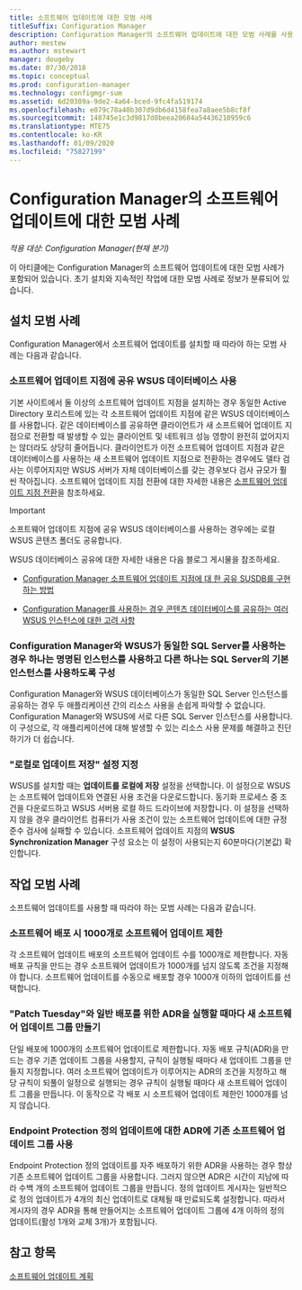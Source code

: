 ```yaml
---
title: 소프트웨어 업데이트에 대한 모범 사례
titleSuffix: Configuration Manager
description: Configuration Manager의 소프트웨어 업데이트에 대한 모범 사례를 사용합니다.
author: mestew
ms.author: mstewart
manager: dougeby
ms.date: 07/30/2018
ms.topic: conceptual
ms.prod: configuration-manager
ms.technology: configmgr-sum
ms.assetid: 6d20389a-9de2-4a64-bced-9fc4fa519174
ms.openlocfilehash: e079c78a40b307d9db6d4158fea7a8aee5b8cf8f
ms.sourcegitcommit: 148745e1c3d9817d8beea20684a54436210959c6
ms.translationtype: MTE75
ms.contentlocale: ko-KR
ms.lasthandoff: 01/09/2020
ms.locfileid: "75827199"
---
```

# <a name="best-practices-for-software-updates-in-configuration-manager"></a>Configuration Manager의 소프트웨어 업데이트에 대한 모범 사례

*적용 대상: Configuration Manager(현재 분기)*

이 아티클에는 Configuration Manager의 소프트웨어 업데이트에 대한 모범 사례가 포함되어 있습니다. 초기 설치와 지속적인 작업에 대한 모범 사례로 정보가 분류되어 있습니다.  



## <a name="bkmk_install"></a> 설치 모범 사례  

Configuration Manager에서 소프트웨어 업데이트를 설치할 때 따라야 하는 모범 사례는 다음과 같습니다.  


### <a name="bkmk_shared-susdb"></a> 소프트웨어 업데이트 지점에 공유 WSUS 데이터베이스 사용  

기본 사이트에서 둘 이상의 소프트웨어 업데이트 지점을 설치하는 경우 동일한 Active Directory 포리스트에 있는 각 소프트웨어 업데이트 지점에 같은 WSUS 데이터베이스를 사용합니다. 같은 데이터베이스를 공유하면 클라이언트가 새 소프트웨어 업데이트 지점으로 전환할 때 발생할 수 있는 클라이언트 및 네트워크 성능 영향이 완전히 없어지지는 않더라도 상당히 줄어듭니다. 클라이언트가 이전 소프트웨어 업데이트 지점과 같은 데이터베이스를 사용하는 새 소프트웨어 업데이트 지점으로 전환하는 경우에도 델타 검사는 이루어지지만 WSUS 서버가 자체 데이터베이스를 갖는 경우보다 검사 규모가 훨씬 작아집니다. 소프트웨어 업데이트 지점 전환에 대한 자세한 내용은 [소프트웨어 업데이트 지점 전환](/sccm/sum/plan-design/plan-for-software-updates#BKMK_SUPSwitching)을 참조하세요.  

> [!IMPORTANT]  
>  소프트웨어 업데이트 지점에 공유 WSUS 데이터베이스를 사용하는 경우에는 로컬 WSUS 콘텐츠 폴더도 공유합니다.  

WSUS 데이터베이스 공유에 대한 자세한 내용은 다음 블로그 게시물을 참조하세요.  

- [Configuration Manager 소프트웨어 업데이트 지점에 대 한 공유 SUSDB를 구현하는 방법](https://techcommunity.microsoft.com/t5/Configuration-Manager-Archive/How-to-implement-a-shared-SUSDB-for-Configuration-Manager/ba-p/274103)  

- [Configuration Manager를 사용하는 경우 콘텐츠 데이터베이스를 공유하는 여러 WSUS 인스턴스에 대한 고려 사항](https://blogs.technet.microsoft.com/wsus/2014/03/22/considerations-for-multiple-wsus-instances-sharing-a-content-database-when-using-system-center-configuration-manager-but-without-network-load-balancing-nlb/)  


### <a name="bkmk_sql-instance"></a> Configuration Manager와 WSUS가 동일한 SQL Server를 사용하는 경우 하나는 명명된 인스턴스를 사용하고 다른 하나는 SQL Server의 기본 인스턴스를 사용하도록 구성  

Configuration Manager와 WSUS 데이터베이스가 동일한 SQL Server 인스턴스를 공유하는 경우 두 애플리케이션 간의 리소스 사용을 손쉽게 파악할 수 없습니다. Configuration Manager와 WSUS에 서로 다른 SQL Server 인스턴스를 사용합니다. 이 구성으로, 각 애플리케이션에 대해 발생할 수 있는 리소스 사용 문제를 해결하고 진단하기가 더 쉽습니다.  


### <a name="bkmk_store-local"></a> "로컬로 업데이트 저장" 설정 지정  

WSUS를 설치할 때는 **업데이트를 로컬에 저장** 설정을 선택합니다. 이 설정으로 WSUS는 소프트웨어 업데이트와 연결된 사용 조건을 다운로드합니다. 동기화 프로세스 중 조건을 다운로드하고 WSUS 서버용 로컬 하드 드라이브에 저장합니다. 이 설정을 선택하지 않을 경우 클라이언트 컴퓨터가 사용 조건이 있는 소프트웨어 업데이트에 대한 규정 준수 검사에 실패할 수 있습니다. 소프트웨어 업데이트 지점의 **WSUS Synchronization Manager** 구성 요소는 이 설정이 사용되는지 60분마다(기본값) 확인합니다.  



## <a name="bkmk_operation"></a> 작업 모범 사례  

소프트웨어 업데이트를 사용할 때 따라야 하는 모범 사례는 다음과 같습니다.  


### <a name="bkmk_object-limit"></a> 소프트웨어 배포 시 1000개로 소프트웨어 업데이트 제한  

각 소프트웨어 업데이트 배포의 소프트웨어 업데이트 수를 1000개로 제한합니다. 자동 배포 규칙을 만드는 경우 소프트웨어 업데이트가 1000개를 넘지 않도록 조건을 지정해야 합니다. 소프트웨어 업데이트를 수동으로 배포할 경우 1000개 이하의 업데이트를 선택합니다.  


### <a name="bkmk_new-group"></a> "Patch Tuesday"와 일반 배포를 위한 ADR을 실행할 때마다 새 소프트웨어 업데이트 그룹 만들기  

단일 배포에 1000개의 소프트웨어 업데이트로 제한합니다. 자동 배포 규칙(ADR)을 만드는 경우 기존 업데이트 그룹을 사용할지, 규칙이 실행될 때마다 새 업데이트 그룹을 만들지 지정합니다. 여러 소프트웨어 업데이트가 이루어지는 ADR의 조건을 지정하고 해당 규칙이 되풀이 일정으로 실행되는 경우 규칙이 실행될 때마다 새 소프트웨어 업데이트 그룹을 만듭니다. 이 동작으로 각 배포 시 소프트웨어 업데이트 제한인 1000개를 넘지 않습니다.  


### <a name="bkmk_same-group"></a> Endpoint Protection 정의 업데이트에 대한 ADR에 기존 소프트웨어 업데이트 그룹 사용  

Endpoint Protection 정의 업데이트를 자주 배포하기 위한 ADR을 사용하는 경우 항상 기존 소프트웨어 업데이트 그룹을 사용합니다. 그러지 않으면 ADR은 시간이 지남에 따라 수백 개의 소프트웨어 업데이트 그룹을 만듭니다. 정의 업데이트 게시자는 일반적으로 정의 업데이트가 4개의 최신 업데이트로 대체될 때 만료되도록 설정합니다. 따라서 게시자의 경우 ADR을 통해 만들어지는 소프트웨어 업데이트 그룹에 4개 이하의 정의 업데이트(활성 1개와 교체 3개)가 포함됩니다.  



## <a name="see-also"></a>참고 항목  
 [소프트웨어 업데이트 계획](/sccm/sum/plan-design/plan-for-software-updates)
